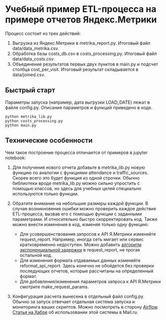 # Учебный пример ETL-процесса на примере отчетов Яндекс.Метрики
Процесс состоит из трех действий:
1. Выгрузка из Яндекс.Метрики в metrika_report.py. Итоговый файл data/data_metrika.csv.
2. Обработка базы costs_db.csv в costs_processing.py. Итоговый файл data/data_costs.csv.
3. Объединение результатов первых двух пунктов в main.py и подсчет столбца cost_per_visit. Итоговый результат 
 складывается в data/joined.csv.

## Быстрый старт
Параметры запуска (например, дата выгрузки LOAD_DATE) лежат в файле config.py. Описание параметров и функций 
приведено в коде.
```
python metrika_lib.py
python costs_processing.py
python main.py
```

## Технические особенности
Чем такое построение процесса отличается от примеров в jupyter notebook:
1. Для получения нового отчета добавьте в metrika_lib.py новую функцию по аналогии с функциями attendance и 
traffic_sources. Скорее всего это будет функция из одной строчки. Обычно библиотеки вроде metrika_lib.py можно сильно 
упростить с помощью классов, но здесь для учебных целей специально используются только функции.

2. Обратите внимание на небольшие размеры каждой функции. В случае возникновения ошибки можно проверить каждое 
действие ETL-процесса, вызвав его с помощью функции с заданными параметрами. И относительно быстро скорректировать 
код. Также можно внести изменения в код, изменяя только одну функцию:
    - Для усовершенствования запросов к API Я.Метрики изменяйте request_report. Например, иногда сеть мигает или сервис 
    кратковременно недоступен. Можно добавить [алгоритм экспоненциальной задержки](https://habr.com/ru/post/227225/) 
    в request_report, не трогая остальной код.
    - Для изменения формата отдаваемых данных изменяйте reformat_api_report. Здесь конечно не обойдется без проверки 
    последующих отчетов, которые рассчитаны на определенный формат.
    - Для добавления/изменения параметров запроса к API Я.Метрики смотрите make_request_params.

3. Конфигурация расчета вынесена в отдельный файл config.py. Обычно за запуск отвечает отдельная система запуска и 
мониторинга ваших скриптов. Можно посмотреть в сторону [Airflow](https://airflow.apache.org/). 
[Статья на Хабре](https://habr.com/ru/company/mailru/blog/339392/) об использовании этой системы в Mail.ru.
